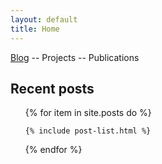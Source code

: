 ```yaml
---
layout: default
title: Home
---
```


[Blog](blog)  --  Projects  --  Publications

<div class="toc">
  <h2>Recent posts</h2>
  <ul class="post">
  {% for item in site.posts do %}

    {% include post-list.html %}

  {% endfor %}
  </ul>  

</div>

